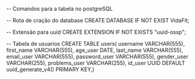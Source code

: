 -- Comandos para a tabela no postgreSQL

-- Rota de cração do database CREATE DATABASE IF NOT EXIST VidaFit;

-- Extensão para uuid CREATE EXTENSION IF NOT EXISTS "uuid-ossp";

-- Tabela de usuarios CREATE TABLE users( username VARCHAR(555), first_name VARCHAR(555), age_user DATE, last_name VARCHAR(555), email_user VARCHAR(555), password_user VARCHAR(555), gender_user VARCHAR(255), problems_user VARCHAR(255), id_user UUID DEFAULT uuid_generate_v4() PRIMARY KEY,)